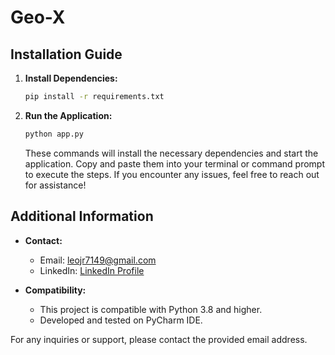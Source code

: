 # Geo-X

## Installation Guide

1. **Install Dependencies:**

    ```bash
    pip install -r requirements.txt
    ```

2. **Run the Application:**

    ```bash
    python app.py
    ```

    These commands will install the necessary dependencies and start the application. Copy and paste them into your terminal or command prompt to execute the steps. If you encounter any issues, feel free to reach out for assistance!

## Additional Information

- **Contact:**
    - Email: leojr7149@gmail.com
    - LinkedIn: [LinkedIn Profile](https://www.linkedin.com/in/leonardojjs/)

- **Compatibility:**
    - This project is compatible with Python 3.8 and higher.
    - Developed and tested on PyCharm IDE.

For any inquiries or support, please contact the provided email address.

